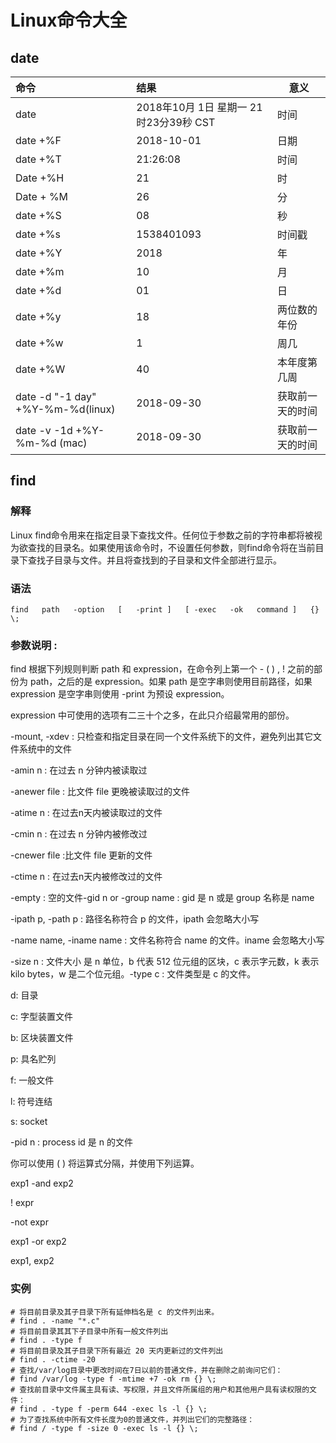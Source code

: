 # Linux命令大全

## date

| 命令                              | 结果                                   | 意义             |
| :-------------------------------- | :------------------------------------- | ---------------- |
| date                              | 2018年10月 1日 星期一 21时23分39秒 CST | 时间             |
| date +%F                          | 2018-10-01                             | 日期             |
| date +%T                          | 21:26:08                               | 时间             |
| Date +%H                          | 21                                     | 时               |
| Date + %M                         | 26                                     | 分               |
| date +%S                          | 08                                     | 秒               |
| date +%s                          | 1538401093                             | 时间戳           |
| date +%Y                          | 2018                                   | 年               |
| date +%m                          | 10                                     | 月               |
| date +%d                          | 01                                     | 日               |
| date +%y                          | 18                                     | 两位数的年份     |
| date +%w                          | 1                                      | 周几             |
| date +%W                          | 40                                     | 本年度第几周     |
| date -d "-1 day" +%Y-%m-%d(linux) | 2018-09-30                             | 获取前一天的时间 |
| date -v -1d +%Y-%m-%d (mac)       | 2018-09-30                             | 获取前一天的时间 |



## find

### 解释

Linux find命令用来在指定目录下查找文件。任何位于参数之前的字符串都将被视为欲查找的目录名。如果使用该命令时，不设置任何参数，则find命令将在当前目录下查找子目录与文件。并且将查找到的子目录和文件全部进行显示。

### 语法

```shell
find   path   -option   [   -print ]   [ -exec   -ok   command ]   {} \;
```

### **参数说明** :

find 根据下列规则判断 path 和 expression，在命令列上第一个 - ( ) , ! 之前的部份为 path，之后的是 expression。如果 path 是空字串则使用目前路径，如果 expression 是空字串则使用 -print 为预设 expression。

expression 中可使用的选项有二三十个之多，在此只介绍最常用的部份。

-mount, -xdev : 只检查和指定目录在同一个文件系统下的文件，避免列出其它文件系统中的文件

-amin n : 在过去 n 分钟内被读取过

-anewer file : 比文件 file 更晚被读取过的文件

-atime n : 在过去n天内被读取过的文件

-cmin n : 在过去 n 分钟内被修改过

-cnewer file :比文件 file 更新的文件

-ctime n : 在过去n天内被修改过的文件

-empty : 空的文件-gid n or -group name : gid 是 n 或是 group 名称是 name

-ipath p, -path p : 路径名称符合 p 的文件，ipath 会忽略大小写

-name name, -iname name : 文件名称符合 name 的文件。iname 会忽略大小写

-size n : 文件大小 是 n 单位，b 代表 512 位元组的区块，c 表示字元数，k 表示 kilo bytes，w 是二个位元组。-type c : 文件类型是 c 的文件。

d: 目录

c: 字型装置文件

b: 区块装置文件

p: 具名贮列

f: 一般文件

l: 符号连结

s: socket

-pid n : process id 是 n 的文件

你可以使用 ( ) 将运算式分隔，并使用下列运算。

exp1 -and exp2

! expr

-not expr

exp1 -or exp2

exp1, exp2

### 实例

```shell
# 将目前目录及其子目录下所有延伸档名是 c 的文件列出来。
# find . -name "*.c"
# 将目前目录其其下子目录中所有一般文件列出
# find . -type f
# 将目前目录及其子目录下所有最近 20 天内更新过的文件列出
# find . -ctime -20
# 查找/var/log目录中更改时间在7日以前的普通文件，并在删除之前询问它们：
# find /var/log -type f -mtime +7 -ok rm {} \;
# 查找前目录中文件属主具有读、写权限，并且文件所属组的用户和其他用户具有读权限的文件：
# find . -type f -perm 644 -exec ls -l {} \;
# 为了查找系统中所有文件长度为0的普通文件，并列出它们的完整路径：
# find / -type f -size 0 -exec ls -l {} \;
```

